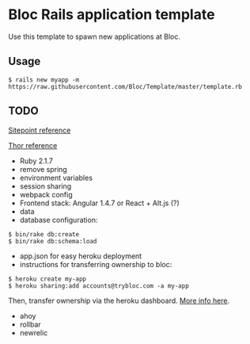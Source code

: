 # Bloc Rails application template

Use this template to spawn new applications at Bloc.

## Usage

```
$ rails new myapp -m https://raw.githubusercontent.com/Bloc/Template/master/template.rb
```

## TODO

[Sitepoint reference](https://www.sitepoint.com/rails-application-templates-real-world/)

[Thor reference](https://www.sitepoint.com/introduction-thor/)

- Ruby 2.1.7
- remove spring
- environment variables
- session sharing
- webpack config
- Frontend stack: Angular 1.4.7 or React + Alt.js (?)
- data
- database configuration:

```
$ bin/rake db:create
$ bin/rake db:schema:load
```

- app.json for easy heroku deployment
- instructions for transferring ownership to bloc:
```
$ heroku create my-app
$ heroku sharing:add accounts@trybloc.com -a my-app
```

Then, transfer ownership via the heroku dashboard. [More info here](https://devcenter.heroku.com/articles/transferring-apps).
- ahoy
- rollbar
- newrelic
